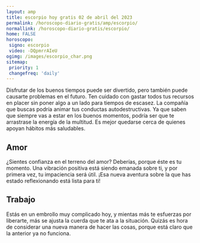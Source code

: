 ```yaml
---
layout: amp
title: escorpio hoy gratis 02 de abril del 2023 
permalink: /horoscopo-diario-gratis/amp/escorpio/
normallink: /horoscopo-diario-gratis/escorpio/
home: FALSE
horoscopo:
 signo: escorpio
 video: -DQpmrrAIeU
ogimg: /images/escorpio_char.png
sitemap:
 priority: 1
 changefreq: 'daily'
---
```



Disfrutar de los buenos tiempos puede ser divertido, pero también puede causarte problemas en el futuro. Ten cuidado con gastar todos tus recursos en placer sin poner algo a un lado para tiempos de escasez. La compañía que buscas podría animar tus conductas autodestructivas. Ya que saben que siempre vas a estar en los buenos momentos, podría ser que te arrastrase la energía de la multitud. Es mejor quedarse cerca de quienes apoyan hábitos más saludables.

## Amor

¿Sientes confianza en el terreno del amor? Deberías, porque éste es tu momento. Una vibración positiva está siendo emanada sobre ti, y por primera vez, tu impaciencia será útil. ¡Esa nueva aventura sobre la que has estado reflexionando está lista para ti!

## Trabajo

Estás en un embrollo muy complicado hoy, y mientas más te esfuerzas por liberarte, más se ajusta la cuerda que te ata a la situación. Quizás es hora de considerar una nueva manera de hacer las cosas, porque está claro que la anterior ya no funciona.